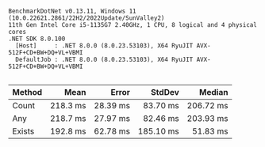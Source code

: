 ```

BenchmarkDotNet v0.13.11, Windows 11 (10.0.22621.2861/22H2/2022Update/SunValley2)
11th Gen Intel Core i5-1135G7 2.40GHz, 1 CPU, 8 logical and 4 physical cores
.NET SDK 8.0.100
  [Host]     : .NET 8.0.0 (8.0.23.53103), X64 RyuJIT AVX-512F+CD+BW+DQ+VL+VBMI
  DefaultJob : .NET 8.0.0 (8.0.23.53103), X64 RyuJIT AVX-512F+CD+BW+DQ+VL+VBMI


```
| Method | Mean     | Error    | StdDev    | Median    |
|------- |---------:|---------:|----------:|----------:|
| Count  | 218.3 ms | 28.39 ms |  83.70 ms | 206.72 ms |
| Any    | 218.7 ms | 27.97 ms |  82.46 ms | 203.93 ms |
| Exists | 192.8 ms | 62.78 ms | 185.10 ms |  51.83 ms |

